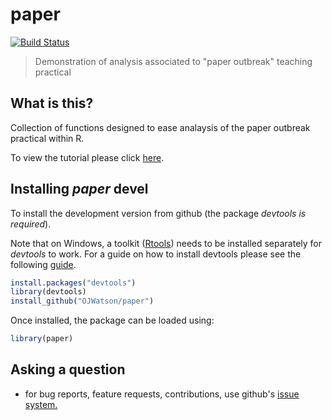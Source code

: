 # paper
[![Build Status](https://travis-ci.org/OJWatson/paper.png?branch=master)](https://travis-ci.org/OJWatson/paper)

> Demonstration of analysis associated to "paper outbreak" teaching practical

## What is this?

Collection of functions designed to ease analaysis of the paper outbreak practical within R.

To view the tutorial please click [here](https://cdn.rawgit.com/OJWatson/paper/5534d22a243ef8ed7dc52f8a2c798ee2f76357ee/tutorials/paper-package-tutorial.html).

## Installing *paper* devel

To install the development version from github (the package *devtools is required*).

Note that on Windows, a toolkit ([Rtools](https://cran.r-project.org/bin/windows/Rtools/)) needs to be installed separately for *devtools* to work. For a guide on how to install devtools please see the following [guide](https://github.com/stan-dev/rstan/wiki/Install-Rtools-for-Windows).

```r
install.packages("devtools")
library(devtools)
install_github("OJWatson/paper")
```

Once installed, the package can be loaded using:

```r
library(paper)
```

## Asking a question

- for bug reports, feature requests, contributions, use github's [issue system.](https://github.com/OJWatson/paper/issues)
